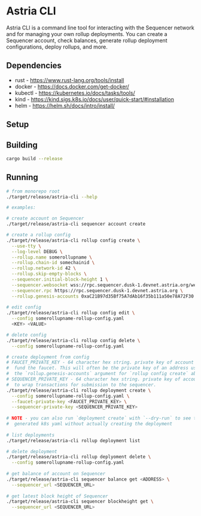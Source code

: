 # Astria CLI

Astria CLI is a command line tool for interacting with the Sequencer network
and for managing your own rollup deployments. You can create a
Sequencer account, check balances, generate rollup deployment configurations,
deploy rollups, and more.

## Dependencies

* rust - <https://www.rust-lang.org/tools/install>
* docker - <https://docs.docker.com/get-docker/>
* kubectl - <https://kubernetes.io/docs/tasks/tools/>
* kind - <https://kind.sigs.k8s.io/docs/user/quick-start/#installation>
* helm - <https://helm.sh/docs/intro/install/>

## Setup

## Building

```sh
cargo build --release
```

## Running

```sh
# from monorepo root
./target/release/astria-cli --help

# examples:

# create account on Sequencer
./target/release/astria-cli sequencer account create

# create a rollup config
./target/release/astria-cli rollup config create \
  --use-tty \
  --log-level DEBUG \
  --rollup.name somerollupname \
  --rollup.chain-id somechainid \
  --rollup.network-id 42 \
  --rollup.skip-empty-blocks \
  --sequencer.initial-block-height 1 \
  --sequencer.websocket wss://rpc.sequencer.dusk-1.devnet.astria.org/websocket \
  --sequencer.rpc https://rpc.sequencer.dusk-1.devnet.astria.org \
  --rollup.genesis-accounts 0xaC21B97d35Bf75A7dAb16f35b111a50e78A72F30:100000000000000000000
  
# edit config
./target/release/astria-cli rollup config edit \
  --config somerollupname-rollup-config.yaml
  <KEY> <VALUE>

# delete config
./target/release/astria-cli rollup config delete \
  --config somerollupname-rollup-config.yaml

# create deployment from config
# FAUCET_PRIVATE_KEY - 64 character hex string. private key of account used to
#  fund the faucet. This will often be the private key of an address used in
#  the `rollup.genesis-accounts` argument for `rollup config create` above.
# SEQUENCER_PRIVATE_KEY - 64 character hex string. private key of account used
#  to wrap transactions for submission to the sequencer.
./target/release/astria-cli rollup deployment create \
  --config somerollupname-rollup-config.yaml \
  --faucet-private-key <FAUCET_PRIVATE_KEY> \
  --sequencer-private-key <SEQUENCER_PRIVATE_KEY>
  
# NOTE - you can also run `deployment create` with `--dry-run` to see the
#  generated k8s yaml without actually creating the deployment
  
# list deployments
./target/release/astria-cli rollup deployment list

# delete deployment
./target/release/astria-cli rollup deplyoment delete \
  --config somerollupname-rollup-config.yaml
  
# get balance of account on Sequencer
./target/release/astria-cli sequencer balance get <ADDRESS> \
  --sequencer_url <SEQUENCER_URL>
  
# get latest block height of Sequencer
./target/release/astria-cli sequencer blockheight get \
  --sequencer_url <SEQUENCER_URL>
```
